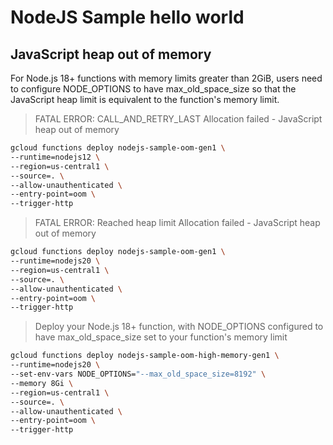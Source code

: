 # NodeJS Sample hello world

## JavaScript heap out of memory

For Node.js 18+ functions with memory limits greater than 2GiB, users need to configure NODE_OPTIONS to have max_old_space_size so that the JavaScript heap limit is equivalent to the function's memory limit.

> FATAL ERROR: CALL_AND_RETRY_LAST Allocation failed - JavaScript heap out of memory

```sh
gcloud functions deploy nodejs-sample-oom-gen1 \
--runtime=nodejs12 \
--region=us-central1 \
--source=. \
--allow-unauthenticated \
--entry-point=oom \
--trigger-http
```

> FATAL ERROR: Reached heap limit Allocation failed - JavaScript heap out of memory

```sh
gcloud functions deploy nodejs-sample-oom-gen1 \
--runtime=nodejs20 \
--region=us-central1 \
--source=. \
--allow-unauthenticated \
--entry-point=oom \
--trigger-http
```

> Deploy your Node.js 18+ function, with NODE_OPTIONS configured to have max_old_space_size set to your function's memory limit

```sh
gcloud functions deploy nodejs-sample-oom-high-memory-gen1 \
--runtime=nodejs20 \
--set-env-vars NODE_OPTIONS="--max_old_space_size=8192" \
--memory 8Gi \
--region=us-central1 \
--source=. \
--allow-unauthenticated \
--entry-point=oom \
--trigger-http
```
